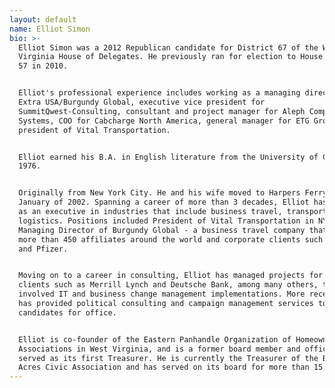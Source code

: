 ```yaml
---
layout: default
name: Elliot Simon
bio: >-
  Elliot Simon was a 2012 Republican candidate for District 67 of the West
  Virginia House of Delegates. He previously ran for election to House District
  57 in 2010.


  Elliot's professional experience includes working as a managing director for
  Extra USA/Burgundy Global, executive vice president for
  SummitQwest-Consulting, consultant and project manager for Aleph Computer
  Systems, COO for Cabcharge North America, general manager for ETG Group, and
  president of Vital Transportation.


  Elliot earned his B.A. in English literature from the University of Chicago in
  1976.


  Originally from New York City. He and his wife moved to Harpers Ferry, WV in
  January of 2002. Spanning a career of more than 3 decades, Elliot has served
  as an executive in industries that include business travel, transportation and
  logistics. Positions included President of Vital Transportation in NYC and
  Managing Director of Burgundy Global - a business travel company that included
  more than 450 affiliates around the world and corporate clients such as IBM
  and Pfizer.


  Moving on to a career in consulting, Elliot has managed projects for diverse
  clients such as Merrill Lynch and Deutsche Bank, among many others, that
  involved IT and business change management implementations. More recently he
  has provided political consulting and campaign management services to
  candidates for office.


  Elliot is co-founder of the Eastern Panhandle Organization of Homeowners
  Associations in West Virginia, and is a former board member and officer having
  served as its first Treasurer. He is currently the Treasurer of the Blue Ridge
  Acres Civic Association and has served on its board for more than 15 years.
---
```


